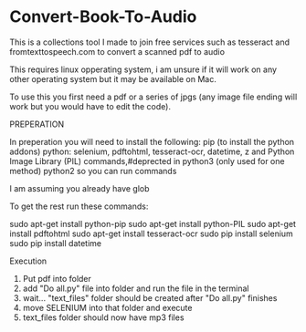 # Convert-Book-To-Audio
This is a collections tool I made to join free services such as tesseract and fromtexttospeech.com to convert a scanned pdf to audio

This requires linux opperating system, i am unsure if it will work on any other operating system but it may be available on Mac.

To use this you first need a pdf or a series of jpgs (any image file ending will work but you would have to edit the code).

PREPERATION

In preperation you will need to install the following: 
pip (to install the python addons)
python: selenium,
pdftohtml, 
tesseract-ocr, 
datetime, z
and Python Image Library (PIL) 
commands,#deprected in python3 (only used for one method)
python2 so you can run commands


I am assuming you already have glob

To get the rest run these commands:

sudo apt-get install python-pip
sudo apt-get install python-PIL
sudo apt-get install pdftohtml
sudo apt-get install tesseract-ocr
sudo pip install selenium
sudo pip install datetime




Execution

1. Put pdf into folder
2. add "Do all.py" file into folder and run the file in the terminal
3. wait...  "text_files" folder should be created after "Do all.py" finishes
4. move SELENIUM into that folder and execute
5. text_files folder should now have mp3 files
